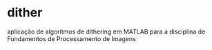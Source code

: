# dither
aplicação de algoritmos de dithering em MATLAB para a disciplina de Fundamentos de Processamento de Imagens
